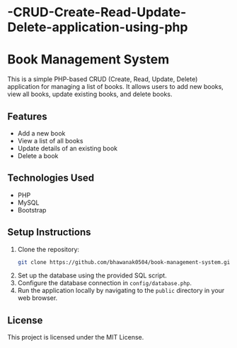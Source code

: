 # -CRUD-Create-Read-Update-Delete-application-using-php

# Book Management System

This is a simple PHP-based CRUD (Create, Read, Update, Delete) application for managing a list of books. It allows users to add new books, view all books, update existing books, and delete books.

## Features

- Add a new book
- View a list of all books
- Update details of an existing book
- Delete a book

## Technologies Used

- PHP
- MySQL
- Bootstrap

## Setup Instructions

1. Clone the repository:
   ```bash
   git clone https://github.com/bhawanak0504/book-management-system.git
   ```
2. Set up the database using the provided SQL script.
3. Configure the database connection in `config/database.php`.
4. Run the application locally by navigating to the `public` directory in your web browser.

## License

This project is licensed under the MIT License.
